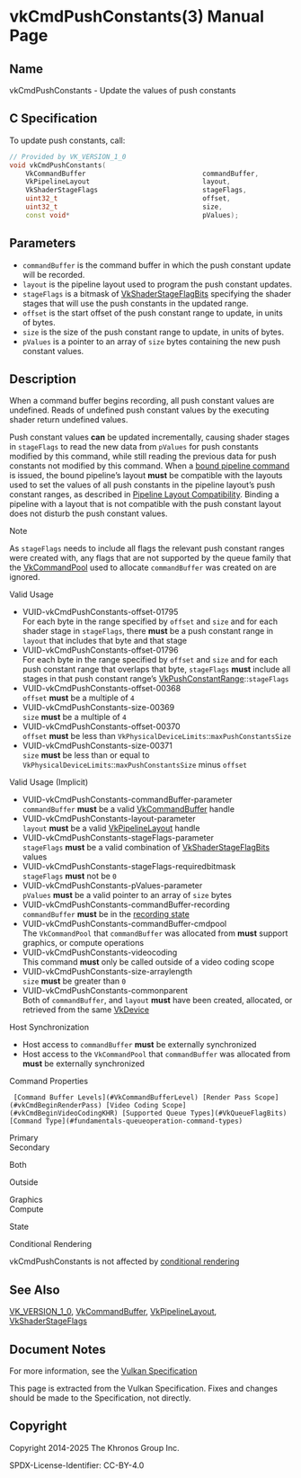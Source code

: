 # vkCmdPushConstants(3) Manual Page

## Name

vkCmdPushConstants - Update the values of push constants



## [](#_c_specification)C Specification

To update push constants, call:

```c++
// Provided by VK_VERSION_1_0
void vkCmdPushConstants(
    VkCommandBuffer                             commandBuffer,
    VkPipelineLayout                            layout,
    VkShaderStageFlags                          stageFlags,
    uint32_t                                    offset,
    uint32_t                                    size,
    const void*                                 pValues);
```

## [](#_parameters)Parameters

- `commandBuffer` is the command buffer in which the push constant update will be recorded.
- `layout` is the pipeline layout used to program the push constant updates.
- `stageFlags` is a bitmask of [VkShaderStageFlagBits](https://registry.khronos.org/vulkan/specs/latest/man/html/VkShaderStageFlagBits.html) specifying the shader stages that will use the push constants in the updated range.
- `offset` is the start offset of the push constant range to update, in units of bytes.
- `size` is the size of the push constant range to update, in units of bytes.
- `pValues` is a pointer to an array of `size` bytes containing the new push constant values.

## [](#_description)Description

When a command buffer begins recording, all push constant values are undefined. Reads of undefined push constant values by the executing shader return undefined values.

Push constant values **can** be updated incrementally, causing shader stages in `stageFlags` to read the new data from `pValues` for push constants modified by this command, while still reading the previous data for push constants not modified by this command. When a [bound pipeline command](https://registry.khronos.org/vulkan/specs/latest/html/vkspec.html#pipelines-bindpoint-commands) is issued, the bound pipeline’s layout **must** be compatible with the layouts used to set the values of all push constants in the pipeline layout’s push constant ranges, as described in [Pipeline Layout Compatibility](https://registry.khronos.org/vulkan/specs/latest/html/vkspec.html#descriptorsets-compatibility). Binding a pipeline with a layout that is not compatible with the push constant layout does not disturb the push constant values.

Note

As `stageFlags` needs to include all flags the relevant push constant ranges were created with, any flags that are not supported by the queue family that the [VkCommandPool](https://registry.khronos.org/vulkan/specs/latest/man/html/VkCommandPool.html) used to allocate `commandBuffer` was created on are ignored.

Valid Usage

- [](#VUID-vkCmdPushConstants-offset-01795)VUID-vkCmdPushConstants-offset-01795  
  For each byte in the range specified by `offset` and `size` and for each shader stage in `stageFlags`, there **must** be a push constant range in `layout` that includes that byte and that stage
- [](#VUID-vkCmdPushConstants-offset-01796)VUID-vkCmdPushConstants-offset-01796  
  For each byte in the range specified by `offset` and `size` and for each push constant range that overlaps that byte, `stageFlags` **must** include all stages in that push constant range’s [VkPushConstantRange](https://registry.khronos.org/vulkan/specs/latest/man/html/VkPushConstantRange.html)::`stageFlags`
- [](#VUID-vkCmdPushConstants-offset-00368)VUID-vkCmdPushConstants-offset-00368  
  `offset` **must** be a multiple of `4`
- [](#VUID-vkCmdPushConstants-size-00369)VUID-vkCmdPushConstants-size-00369  
  `size` **must** be a multiple of `4`
- [](#VUID-vkCmdPushConstants-offset-00370)VUID-vkCmdPushConstants-offset-00370  
  `offset` **must** be less than `VkPhysicalDeviceLimits`::`maxPushConstantsSize`
- [](#VUID-vkCmdPushConstants-size-00371)VUID-vkCmdPushConstants-size-00371  
  `size` **must** be less than or equal to `VkPhysicalDeviceLimits`::`maxPushConstantsSize` minus `offset`

Valid Usage (Implicit)

- [](#VUID-vkCmdPushConstants-commandBuffer-parameter)VUID-vkCmdPushConstants-commandBuffer-parameter  
  `commandBuffer` **must** be a valid [VkCommandBuffer](https://registry.khronos.org/vulkan/specs/latest/man/html/VkCommandBuffer.html) handle
- [](#VUID-vkCmdPushConstants-layout-parameter)VUID-vkCmdPushConstants-layout-parameter  
  `layout` **must** be a valid [VkPipelineLayout](https://registry.khronos.org/vulkan/specs/latest/man/html/VkPipelineLayout.html) handle
- [](#VUID-vkCmdPushConstants-stageFlags-parameter)VUID-vkCmdPushConstants-stageFlags-parameter  
  `stageFlags` **must** be a valid combination of [VkShaderStageFlagBits](https://registry.khronos.org/vulkan/specs/latest/man/html/VkShaderStageFlagBits.html) values
- [](#VUID-vkCmdPushConstants-stageFlags-requiredbitmask)VUID-vkCmdPushConstants-stageFlags-requiredbitmask  
  `stageFlags` **must** not be `0`
- [](#VUID-vkCmdPushConstants-pValues-parameter)VUID-vkCmdPushConstants-pValues-parameter  
  `pValues` **must** be a valid pointer to an array of `size` bytes
- [](#VUID-vkCmdPushConstants-commandBuffer-recording)VUID-vkCmdPushConstants-commandBuffer-recording  
  `commandBuffer` **must** be in the [recording state](#commandbuffers-lifecycle)
- [](#VUID-vkCmdPushConstants-commandBuffer-cmdpool)VUID-vkCmdPushConstants-commandBuffer-cmdpool  
  The `VkCommandPool` that `commandBuffer` was allocated from **must** support graphics, or compute operations
- [](#VUID-vkCmdPushConstants-videocoding)VUID-vkCmdPushConstants-videocoding  
  This command **must** only be called outside of a video coding scope
- [](#VUID-vkCmdPushConstants-size-arraylength)VUID-vkCmdPushConstants-size-arraylength  
  `size` **must** be greater than `0`
- [](#VUID-vkCmdPushConstants-commonparent)VUID-vkCmdPushConstants-commonparent  
  Both of `commandBuffer`, and `layout` **must** have been created, allocated, or retrieved from the same [VkDevice](https://registry.khronos.org/vulkan/specs/latest/man/html/VkDevice.html)

Host Synchronization

- Host access to `commandBuffer` **must** be externally synchronized
- Host access to the `VkCommandPool` that `commandBuffer` was allocated from **must** be externally synchronized

Command Properties

     [Command Buffer Levels](#VkCommandBufferLevel) [Render Pass Scope](#vkCmdBeginRenderPass) [Video Coding Scope](#vkCmdBeginVideoCodingKHR) [Supported Queue Types](#VkQueueFlagBits) [Command Type](#fundamentals-queueoperation-command-types)

Primary  
Secondary

Both

Outside

Graphics  
Compute

State

Conditional Rendering

vkCmdPushConstants is not affected by [conditional rendering](#drawing-conditional-rendering)

## [](#_see_also)See Also

[VK\_VERSION\_1\_0](https://registry.khronos.org/vulkan/specs/latest/man/html/VK_VERSION_1_0.html), [VkCommandBuffer](https://registry.khronos.org/vulkan/specs/latest/man/html/VkCommandBuffer.html), [VkPipelineLayout](https://registry.khronos.org/vulkan/specs/latest/man/html/VkPipelineLayout.html), [VkShaderStageFlags](https://registry.khronos.org/vulkan/specs/latest/man/html/VkShaderStageFlags.html)

## [](#_document_notes)Document Notes

For more information, see the [Vulkan Specification](https://registry.khronos.org/vulkan/specs/latest/html/vkspec.html#vkCmdPushConstants)

This page is extracted from the Vulkan Specification. Fixes and changes should be made to the Specification, not directly.

## [](#_copyright)Copyright

Copyright 2014-2025 The Khronos Group Inc.

SPDX-License-Identifier: CC-BY-4.0